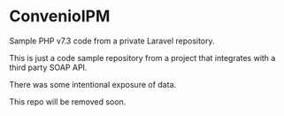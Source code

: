 # ConvenioIPM

Sample PHP v7.3 code from a private Laravel repository.

This is just a code sample repository from a project that integrates with a third party SOAP API.

There was some intentional exposure of data.

This repo will be removed soon.
